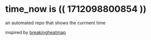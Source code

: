 # time_now is (( 1712098800854 ))

an automated repo that shows the currnent time

inspired by [breakingheatmap](https://github.com/breakingheatmap/breakingheatmap)